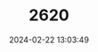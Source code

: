 ---
title: "2620"
category: "Bathyergus suillus"
draft: false
date: 2024-02-22 13:03:49
languages:
  English: ["Cape Dune Blesmol", "Cape Dune Mole Rat"]
  Afrikaans: ["Kaapse Duinmol"]
  German: ["Kap-Strandgräber"]
---